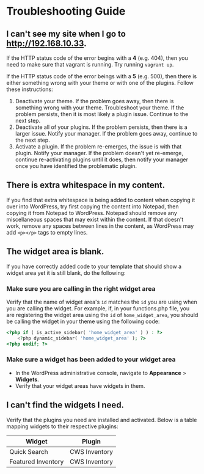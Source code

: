 # Troubleshooting Guide

## I can't see my site when I go to http://192.168.10.33.
If the HTTP status code of the error begins with a **4** (e.g. 404), then you need to make sure that vagrant is running. Try running `vagrant up`.

If the HTTP status code of the error beings with a **5** (e.g. 500), then there is either something wrong with your theme or with one of the plugins. Follow these instructions:
1. Deactivate your theme. If the problem goes away, then there is something wrong with your theme. Troubleshoot your theme. If the problem persists, then it is most likely a plugin issue. Continue to the next step.
2. Deactivate all of your plugins. If the problem persists, then there is a larger issue. Notify your manager. If the problem goes away, continue to the next step.
3. Activate a plugin. If the problem re-emerges, the issue is with that plugin. Notify your manager. If the problem doesn't yet re-emerge, continue re-activating plugins until it does, then notify your manager once you have identified the problematic plugin.

## There is extra whitespace in my content.
If you find that extra whitespace is being added to content when copying it over into WordPress, try first copying the content into Notepad, then copying it from Notepad to WordPress. Notepad should remove any miscellaneous spaces that may exist within the content. If that doesn't work, remove any spaces between lines in the content, as WordPress may add `<p></p>` tags to empty lines.

## The widget area is blank.
If you have correctly added code to your template that should show a widget area yet it is still blank, do the following:
### Make sure you are calling in the right widget area
Verify that the name of widget area's `id` matches the `id` you are using when you are calling the widget. For example, if, in your functions.php file, you are registering the widget area using the `id` of `home_widget_area`, you should be calling the widget in your theme using the following code:
```php
<?php if ( is_active_sidebar( 'home_widget_area' ) ) : ?>
    <?php dynamic_sidebar( 'home_widget_area' ); ?>
<?php endif; ?>
```
### Make sure a widget has been added to your widget area
* In the WordPress administrative console, navigate to **Appearance** > **Widgets**.
* Verify that your widget areas have widgets in them.

## I can't find the widgets I need.
Verify that the plugins you need are installed and activated. Below is a table mapping widgets to their respective plugins:

| Widget | Plugin |
| ------ | ------ |
| Quick Search | CWS Inventory |
| Featured Inventory | CWS Inventory |